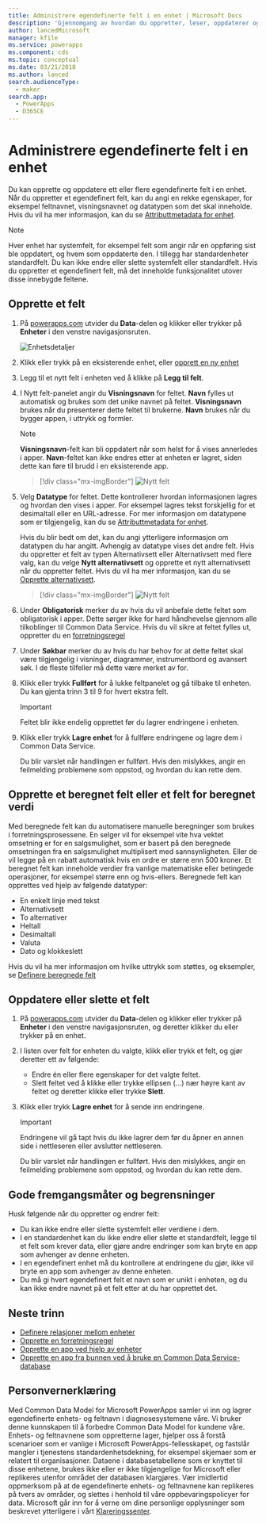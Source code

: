 ```yaml
---
title: Administrere egendefinerte felt i en enhet | Microsoft Docs
description: 'Gjennomgang av hvordan du oppretter, leser, oppdaterer og sletter egendefinerte felt i en enhet i Common Data Service.'
author: lancedMicrosoft
manager: kfile
ms.service: powerapps
ms.component: cds
ms.topic: conceptual
ms.date: 03/21/2018
ms.author: lanced
search.audienceType:
  - maker
search.app:
  - PowerApps
  - D365CE
---
```


# <a name="manage-custom-fields-in-an-entity"></a>Administrere egendefinerte felt i en enhet
Du kan opprette og oppdatere ett eller flere egendefinerte felt i en enhet. Når du oppretter et egendefinert felt, kan du angi en rekke egenskaper, for eksempel feltnavnet, visningsnavnet og datatypen som det skal inneholde. Hvis du vil ha mer informasjon, kan du se [Attributtmetadata for enhet](../../developer/common-data-service/entity-attribute-metadata.md).

> [!NOTE]
> Hver enhet har systemfelt, for eksempel felt som angir når en oppføring sist ble oppdatert, og hvem som oppdaterte den. I tillegg har standardenheter standardfelt. Du kan ikke endre eller slette systemfelt eller standardfelt. Hvis du oppretter et egendefinert felt, må det inneholde funksjonalitet utover disse innebygde feltene.

## <a name="create-a-field"></a>Opprette et felt
1. På [powerapps.com](https://web.powerapps.com/?utm_source=padocs&utm_medium=linkinadoc&utm_campaign=referralsfromdoc) utvider du **Data**-delen og klikker eller trykker på **Enheter** i den venstre navigasjonsruten.

    ![Enhetsdetaljer](./media/data-platform-cds-create-entity/entitylist.png "Enhetsliste")

2. Klikk eller trykk på en eksisterende enhet, eller [opprett en ny enhet](data-platform-create-entity.md)

3. Legg til et nytt felt i enheten ved å klikke på **Legg til felt**.

4. I Nytt felt-panelet angir du **Visningsnavn** for feltet. **Navn** fylles ut automatisk og brukes som det unike navnet på feltet. **Visningsnavn** brukes når du presenterer dette feltet til brukerne. **Navn** brukes når du bygger appen, i uttrykk og formler.

    > [!NOTE]
    > **Visningsnavn**-felt kan bli oppdatert når som helst for å vises annerledes i apper. **Navn**-feltet kan ikke endres etter at enheten er lagret, siden dette kan føre til brudd i en eksisterende app.

    > [!div class="mx-imgBorder"] 
    > ![Nytt felt](./media/data-platform-cds-create-entity/newfieldpanel.png "Panelet for nytt felt")

5. Velg **Datatype** for feltet. Dette kontrollerer hvordan informasjonen lagres og hvordan den vises i apper. For eksempel lagres tekst forskjellig for et desimaltall eller en URL-adresse. For mer informasjon om datatypene som er tilgjengelig, kan du se [Attributtmetadata for enhet](../../developer/common-data-service/entity-attribute-metadata.md).

    Hvis du blir bedt om det, kan du angi ytterligere informasjon om datatypen du har angitt. Avhengig av datatype vises det andre felt. Hvis du oppretter et felt av typen Alternativsett eller Alternativsett med flere valg, kan du velge **Nytt alternativsett** og opprette et nytt alternativsett når du oppretter feltet. Hvis du vil ha mer informasjon, kan du se [Opprette alternativsett](custom-picklists.md).

    > [!div class="mx-imgBorder"] 
    > ![Nytt felt](./media/data-platform-cds-create-entity/newfieldpanel-2.png "Panelet for nytt felt")


7. Under **Obligatorisk** merker du av hvis du vil anbefale dette feltet som obligatorisk i apper. Dette sørger ikke for hard håndhevelse gjennom alle tilkoblinger til Common Data Service. Hvis du vil sikre at feltet fylles ut, oppretter du en [forretningsregel](data-platform-create-business-rule.md)

8. Under **Søkbar** merker du av hvis du har behov for at dette feltet skal være tilgjengelig i visninger, diagrammer, instrumentbord og avansert søk. I de fleste tilfeller må dette være merket av for.

9. Klikk eller trykk **Fullført** for å lukke feltpanelet og gå tilbake til enheten. Du kan gjenta trinn 3 til 9 for hvert ekstra felt.
   
    > [!IMPORTANT]
    > Feltet blir ikke endelig opprettet før du lagrer endringene i enheten.

10. Klikk eller trykk **Lagre enhet** for å fullføre endringene og lagre dem i Common Data Service.

    Du blir varslet når handlingen er fullført. Hvis den mislykkes, angir en feilmelding problemene som oppstod, og hvordan du kan rette dem.

## <a name="create-a-calculated-or-roll-up-field"></a>Opprette et beregnet felt eller et felt for beregnet verdi
Med beregnede felt kan du automatisere manuelle beregninger som brukes i forretningsprosessene. En selger vil for eksempel vite hva vektet omsetning er for en salgsmulighet, som er basert på den beregnede omsetningen fra en salgsmulighet multiplisert med sannsynligheten. Eller de vil legge på en rabatt automatisk hvis en ordre er større enn 500 kroner. Et beregnet felt kan inneholde verdier fra vanlige matematiske eller betingede operasjoner, for eksempel større enn og hvis-ellers. Beregnede felt kan opprettes ved hjelp av følgende datatyper:

* En enkelt linje med tekst
* Alternativsett
* To alternativer
* Heltall
* Desimaltall
* Valuta
* Dato og klokkeslett

Hvis du vil ha mer informasjon om hvilke uttrykk som støttes, og eksempler, se [Definere beregnede felt](/dynamics365/customer-engagement/customize/define-calculated-fields)

## <a name="update-or-delete-a-field"></a>Oppdatere eller slette et felt
1. På [powerapps.com](https://web.powerapps.com/?utm_source=padocs&utm_medium=linkinadoc&utm_campaign=referralsfromdoc) utvider du **Data**-delen og klikker eller trykker på **Enheter** i den venstre navigasjonsruten, og deretter klikker du eller trykker på en enhet.
2. I listen over felt for enheten du valgte, klikk eller trykk et felt, og gjør deretter ett av følgende:
   
   * Endre én eller flere egenskaper for det valgte feltet.
   * Slett feltet ved å klikke eller trykke ellipsen (…) nær høyre kant av feltet og deretter klikke eller trykke **Slett**.

3. Klikk eller trykk **Lagre enhet** for å sende inn endringene.
   
    > [!IMPORTANT]
    > Endringene vil gå tapt hvis du ikke lagrer dem før du åpner en annen side i nettleseren eller avslutter nettleseren.

    Du blir varslet når handlingen er fullført. Hvis den mislykkes, angir en feilmelding problemene som oppstod, og hvordan du kan rette dem.

## <a name="best-practices-and-restrictions"></a>Gode fremgangsmåter og begrensninger
Husk følgende når du oppretter og endrer felt:

* Du kan ikke endre eller slette systemfelt eller verdiene i dem.
* I en standardenhet kan du ikke endre eller slette et standardfelt, legge til et felt som krever data, eller gjøre andre endringer som kan bryte en app som avhenger av denne enheten.
* I en egendefinert enhet må du kontrollere at endringene du gjør, ikke vil bryte en app som avhenger av denne enheten.
* Du må gi hvert egendefinert felt et navn som er unikt i enheten, og du kan ikke endre navnet på et felt etter at du har opprettet det.

## <a name="next-steps"></a>Neste trinn
* [Definere relasjoner mellom enheter](data-platform-entity-lookup.md)
* [Opprette en forretningsregel](data-platform-create-business-rule.md)
* [Opprette en app ved hjelp av enheter](../canvas-apps/data-platform-create-app.md)
* [Opprette en app fra bunnen ved å bruke en Common Data Service-database](../canvas-apps/data-platform-create-app-scratch.md)

## <a name="privacy-notice"></a>Personvernerklæring
Med Common Data Model for Microsoft PowerApps samler vi inn og lagrer egendefinerte enhets- og feltnavn i diagnosesystemene våre.  Vi bruker denne kunnskapen til å forbedre Common Data Model for kundene våre. Enhets- og feltnavnene som oppretterne lager, hjelper oss å forstå scenarioer som er vanlige i Microsoft PowerApps-fellesskapet, og fastslår mangler i tjenestens standardenhetsdekning, for eksempel skjemaer som er relatert til organisasjoner. Dataene i databasetabellene som er knyttet til disse enhetene, brukes ikke eller er ikke tilgjengelige for Microsoft eller replikeres utenfor området der databasen klargjøres. Vær imidlertid oppmerksom på at de egendefinerte enhets- og feltnavnene kan replikeres på tvers av områder, og slettes i henhold til våre oppbevaringspolicyer for data. Microsoft går inn for å verne om dine personlige opplysninger som beskrevet ytterligere i vårt [Klareringssenter](https://www.microsoft.com/trustcenter/Privacy/default.aspx).

